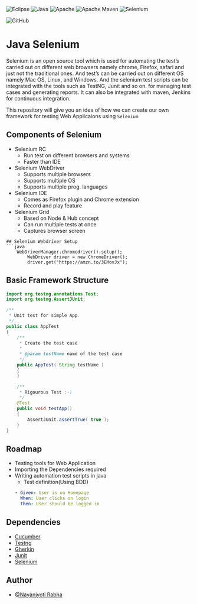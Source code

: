 
![Eclipse](https://img.shields.io/badge/Eclipse-FE7A16.svg?style=for-the-badge&logo=Eclipse&logoColor=white) 
![Java](https://img.shields.io/badge/java-%23ED8B00.svg?style=for-the-badge&logo=java&logoColor=white)
![Apache](https://img.shields.io/badge/apache-%23D42029.svg?style=for-the-badge&logo=apache&logoColor=white)
![Apache Maven](https://img.shields.io/badge/Apache%20Maven-C71A36?style=for-the-badge&logo=Apache%20Maven&logoColor=white)
![Selenium](https://img.shields.io/badge/-selenium-%43B02A?style=for-the-badge&logo=selenium&logoColor=white)

![GitHub](https://img.shields.io/badge/github-%23121011.svg?style=for-the-badge&logo=github&logoColor=white)

# Java Selenium 

Selenium is an open source tool which is used for automating the test’s carried out on different web browsers namely chrome, Firefox, safari and just not the traditional ones. And test’s can be carried out on different OS namely Mac OS, Linux, and Windows. And the selenium test scripts can be integrated with the tools such as TestNG, Junit and so on. for managing test cases and generating reports. It can also be integrated with maven, Jenkins for continuous integration.


This repository will give you an idea of how we can create our own framework for testing Web Applicaions using `Selenium`

## Components of Selenium
- Selenium RC
  - Run test on different browsers and systems
  - Faster than IDE
- Selenium WebDriver
  - Supports multiple browsers
  - Supports multiple OS
  - Supports multiple prog. languages
- Selenium IDE
  - Comes as Firefox plugin and Chrome extension
  - Record and play feature
- Selenium Grid
  - Based on Node & Hub concept
  - Can run multiple tests at once
  - Captures browser screen


```
## Selenium Webdriver Setup
```java
    WebDriverManager.chromedriver().setup();
		WebDriver driver = new ChromeDriver();
		driver.get("https://amzn.to/3EMovJx");
```

## Basic Framework Structure
```java
import org.testng.annotations.Test;
import org.testng.AssertJUnit;

/**
 * Unit test for simple App.
 */
public class AppTest
{
    /**
     * Create the test case
     *
     * @param testName name of the test case
     */
    public AppTest( String testName )
    {
    }

    /**
     * Rigourous Test :-)
     */
    @Test
	public void testApp()
    {
        AssertJUnit.assertTrue( true );
    }
}
```




## Roadmap

- Testing tools for Web Application
- Importing the Dependencies required 
- Writing automation test scripts in java 
    - Test definition(Using BDD)
    ```yaml
    - Given: User is on Homepage
      When: User clicks on login
      Then: User should be logged in

    ```

## Dependencies
- [Cucumber](https://mvnrepository.com/artifact/io.cucumber/cucumber-java)
- [Testng](https://mvnrepository.com/artifact/org.testng/testng)
- [Gherkin](https://mvnrepository.com/artifact/io.cucumber/gherkin)
- [Junit](https://mvnrepository.com/artifact/junit/junit)
- [Selenium](https://mvnrepository.com/artifact/org.seleniumhq.selenium/selenium-java)
## Author

- [@Nayanjyoti Rabha](https://www.github.com/Git-Nayanjyoti)

